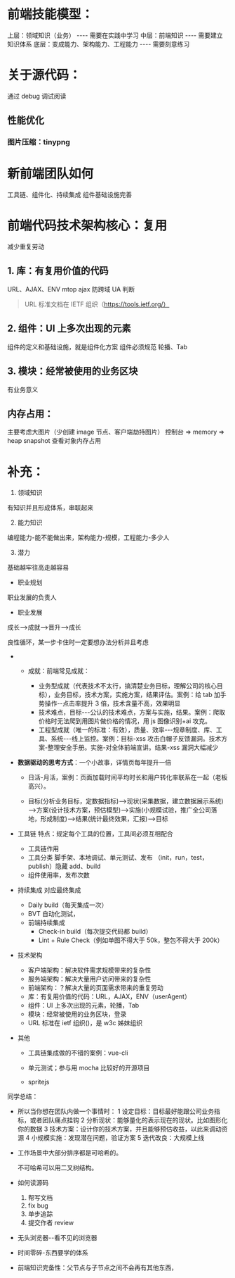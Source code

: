 # 前端技能模型：

上层：领域知识（业务） ---- 需要在实践中学习
中层：前端知识 ---- 需要建立知识体系
底层：变成能力、架构能力、工程能力 ---- 需要刻意练习

# 关于源代码：

通过 debug 调试阅读

## 性能优化

### 图片压缩：tinypng

# 新前端团队如何

工具链、组件化、持续集成
组件基础设施完善

# 前端代码技术架构核心：复用

减少重复劳动

## 1. 库：有复用价值的代码

URL、AJAX、ENV
mtop
ajax 防跨域
UA 判断

>URL 标准文档在 IETF 组织（https://tools.ietf.org/）

## 2. 组件：UI 上多次出现的元素

组件的定义和基础设施，就是组件化方案
组件必须规范
轮播、Tab

## 3. 模块：经常被使用的业务区块

有业务意义

## 内存占用：

主要考虑大图片（少创建 image 节点、客户端劫持图片）
控制台 => memory => heap snapshot 查看对象内存占用

# 补充：
1. 领域知识

有知识并且形成体系，串联起来

2. 能力知识

编程能力-能不能做出来，架构能力-规模，工程能力-多少人

3. 潜力

基础越牢往高走越容易

- 职业规划

职业发展的负责人


- 职业发展

成长——>成就——>晋升——>成长

良性循环，某一步卡住时一定要想办法分析并且考虑

- - 成就：前端常见成就：

    - 业务型成就（代表技术不太行，搞清楚业务目标，理解公司的核心目标），业务目标，技术方案，实施方案，结果评估。案例：给 tab 加手势操作--点击率提升 3 倍，技术含量不高，效果明显
    - 技术难点，目标---公认的技术难点，方案与实施，结果。案例：爬取价格时无法爬到用图片做价格的情况，用 js 图像识别+ai 攻克。
    - 工程型成就（唯一的标准：有效），质量、效率---规章制度、库、工具、系统---线上监控。案例：目标-xss 攻击白帽子反馈漏洞。技术方案-整理安全手册。实施-对全体前端宣讲。结果-xss 漏洞大幅减少

* **数据驱动的思考方式**：一个小故事，详情页每年提升一倍

  - 日活-月活，案例：页面加载时间平均时长和用户转化率联系在一起（老板高兴）。

  - 目标(分析业务目标，定数据指标)——>现状(采集数据，建立数据展示系统)——>方案(设计技术方案，预估模型)——>实施(小规模试验，推广全公司落地，形成制度)——>结果(统计最终效果，汇报)——>目标

* 工具链 特点：规定每个工具的位置，工具间必须互相配合
  - 工具链作用
  - 工具分类 脚手架、本地调试、单元测试、发布 （init，run，test，publish）隐藏 add、build
  - 组件使用率，发布次数
* 持续集成 对应最终集成
  - Daily build（每天集成一次）
  - BVT 自动化测试，
  - 前端持续集成
    - Check-in build（每次提交代码都 build）
    - Lint + Rule Check（例如单图不得大于 50k，整包不得大于 200k）

* 技术架构
  - 客户端架构：解决软件需求规模带来的复杂性
  - 服务端架构：解决大量用户访问带来的复杂性
  - 前端架构：？解决大量的页面需求带来的重复劳动
  - 库：有复用价值的代码：URL，AJAX，ENV（userAgent）
  - 组件：UI 上多次出现的元素，轮播，Tab
  - 模块：经常被使用的业务区块，登录
  - URL 标准在 ietf 组织()，是 w3c 姊妹组织

* 其他

  - 工具链集成做的不错的案例：vue-cli

  - 单元测试；参与用 mocha 比较好的开源项目

  - spritejs

同学总结：

- 所以当你想在团队内做一个事情时：
  1 设定目标：目标最好能跟公司业务指标，或者团队痛点挂钩
  2 分析现状：能够量化的表示现在的现状。比如图形化你的数据
  3 技术方案：设计你的技术方案，并且能够预估收益，以此来调动资源
  4 小规模实施：发现潜在问题，验证方案
  5 迭代改良：大规模上线

- 工作场景中大部分排序都是可哈希的。

  不可哈希可以用二叉树结构。

- 如何读源码

  1. 帮写文档
  2. fix bug
  3. 单步追踪
  4. 提交作者 review

- 无头浏览器--看不见的浏览器

- 时间零碎-东西要学的体系

- 前端知识完备性：父节点与子节点之间不会再有其他东西，
